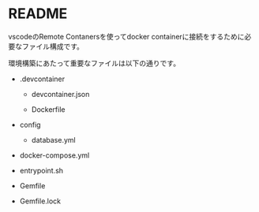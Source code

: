 # README

vscodeのRemote Contanersを使ってdocker containerに接続をするために必要なファイル構成です。

環境構築にあたって重要なファイルは以下の通りです。

* .devcontainer

  * devcontainer.json

  * Dockerfile

* config

  * database.yml

* docker-compose.yml

* entrypoint.sh

* Gemfile

* Gemfile.lock
